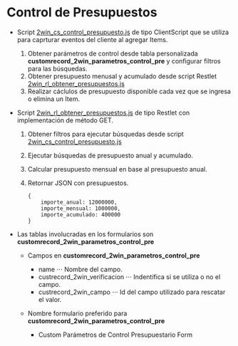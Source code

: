 # Control de Presupuestos

- Script [2win_cs_control_presupuesto.js](2win_cs_control_presupuesto.js) de tipo ClientScript que se utiliza para caprturar eventos del cliente al agregar Items.
    
    1. Obtener parámetros de control desde tabla personalizada **customrecord_2win_parametros_control_pre** y configurar filtros para las búsquedas.
    2. Obtener presupuesto menusal y acumulado desde script Restlet [2win_rl_obtener_presupuestos.js](2win_rl_obtener_presupuestos.js)
    3. Realizar cáclulos de presupuesto disponible cada vez que se ingresa o elimina un Item.

- Script [2win_rl_obtener_presupuestos.js](2win_rl_obtener_presupuestos.js) de tipo Restlet con implementación de método GET.

    1. Obtener filtros para ejecutar búsquedas desde script [2win_cs_control_presupuesto.js](2win_cs_control_presupuesto.js)
    2. Ejecutar búsquedas de presupuesto anual y acumulado.
    3. Calcular presupuesto mensual en base al presupuesto anual.
    4. Retornar JSON con presupuestos.

        ```
        {
            importe_anual: 12000000,
            importe_mensual: 1000000,
            importe_acumulado: 400000
        }
        ```

- Las tablas involucradas en los formularios son **customrecord_2win_parametros_control_pre** 

    - Campos en **customrecord_2win_parametros_control_pre**
        - name
        ⋅⋅⋅ Nombre del campo.
        - custrecord_2win_verificacion 
        ⋅⋅⋅ Indentifica si se utiliza o no el campo.
        - custrecord_2win_campo
        ⋅⋅⋅ Id del campo utilizado para rescatar el valor.

    - Nombre formulario preferido para **customrecord_2win_parametros_control_pre**
        - Custom Parámetros de Control Presupuestario Form